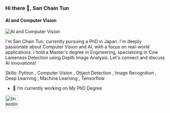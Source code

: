 ### Hi there 👋, San Chain Tun
#### AI and Computer Vision 
![AI and Computer Vision ](https://www.canva.com/design/DAGBKsbVU2Q/00HFPMb8He3f0BU6V2mcLQ/view?utm_content=DAGBKsbVU2Q&utm_campaign=designshare&utm_medium=link&utm_source=editor)

I'm San Chain Tun, currently pursuing a PhD in Japan. I'm deeply passionate about Computer Vision and AI, with a focus on real-world applications. I hold a Master's degree in Engineering, specializing in Cow Lameness Detection using Depth Image Analysis. Let's connect and discuss AI innovations!

Skills: Python , Computer Vision , Object Detection , Image Recognition , Deep Learning , Machine Learning , Tensorflow

- 🔭 I’m currently working on My PhD Degree  


[<img src='https://cdn.jsdelivr.net/npm/simple-icons@3.0.1/icons/linkedin.svg' alt='linkedin' height='40'>](https://www.linkedin.com/in/https://www.linkedin.com/in/san-chain-tun-8bb1aa179//)  

